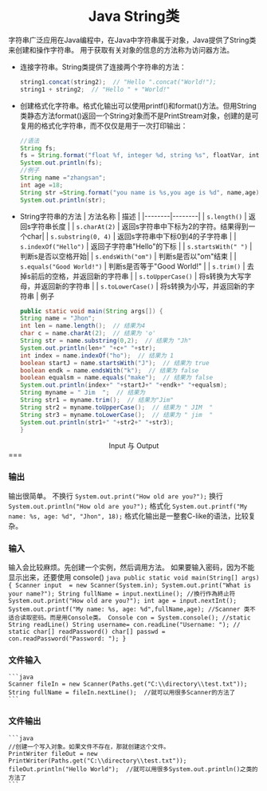 # <center>Java String类</center>
字符串广泛应用在Java编程中，在Java中字符串属于对象，Java提供了String类来创建和操作字符串。
用于获取有关对象的信息的方法称为访问器方法。

- 连接字符串。String类提供了连接两个字符串的方法：
 	```java
    string1.concat(string2);  // "Hello ".concat("World!");
	string1 + string2;  // "Hello " + "World!"
    ```
- 创建格式化字符串。格式化输出可以使用printf()和format()方法。但用String类静态方法format()返回一个String对象而不是PrintStream对象，创建的是可复用的格式化字符串，而不仅仅是用于一次打印输出：
    ```java
    //语法
    String fs;
    fs = String.format("float %f, integer %d, string %s", floatVar, intVar, stringVar);
    System.out.println(fs);
    //例子
    String name ="zhangsan";
	int age =18;
	String str =String.format("you name is %s,you age is %d", name,age);
	System.out.println(str);
    ```
- String字符串的方法
    | 方法名称 | 描述 |
    |--------|--------|
    | `s.length()` | 返回s字符串长度 |
    | `s.charAt(2)` | 返回s字符串中下标为2的字符。结果得到一个char|
    | `s.substring(0, 4)` | 返回s字符串中下标0到4的子字符串 |
    | `s.indexOf("Hello")` | 返回子字符串"Hello"的下标 |
    | `s.startsWith(" ")` | 判断s是否以空格开始|
    | `s.endsWith("om")` | 判断s是否以"om"结束 |
    | `s.equals("Good World!")` | 判断s是否等于"Good World!" |
    | `s.trim()` | 去掉s前后的空格，并返回新的字符串 |
    | `s.toUpperCase()` | 将s转换为大写字母，并返回新的字符串 |
    | `s.toLowerCase()` | 将s转换为小写，并返回新的字符串 |
    例子
    ```java
    public static void main(String args[]) {
    String name = "Jhon";
    int len = name.length();  // 结果为4
    char c = name.charAt(2);  // 结果为 'o'
    String str = name.substring(0,2);  // 结果为 "Jh"
    System.out.println(len+" "+c+" "+str); 
    int index = name.indexOf("ho");  // 结果为 1
    boolean startJ = name.startsWith("J");  // 结果为 true 
    boolean endk = name.endsWith("k");  // 结果为 false
    boolean equalsm = name.equals("make");  // 结果为 false
    System.out.println(index+" "+startJ+" "+endk+" "+equalsm);
    String myname = " Jim  ";  // 结果为
    String str1 = myname.trim();  // 结果为"Jim"
    String str2 = myname.toUpperCase();  // 结果为 " JIM  "
    String str3 = myname.toLowerCase();  // 结果为 " jim  "
    System.out.println(str1+" "+str2+" "+str3);
    }
    ```
<center>Input 与 Output</center>
===

### 输出
输出很简单。
不换行  `System.out.print("How old are you?");`
换行   `System.out.println("How old are you?");`
格式化   `System.out.printf("My name: %s, age: %d", "Jhon", 18);`
格式化输出是一整套C-like的语法，比较复杂。

### 输入
输入会比较麻烦。先创建一个实例，然后调用方法。
如果要输入密码，因为不能显示出来，还要使用 console()
    ```java
	public static void main(String[] args) {
		Scanner input  = new Scanner(System.in);
		System.out.print("What is your name?");
		String fullName = input.nextLine(); //換行作為終止符
		System.out.print("How old are you?");
		int age = input.nextInt();
		System.out.printf("My name: %s, age: %d",fullName,age);
		//Scanner 类不适合读取密码。而是用Console类。
		Console con = System.console();
		//static String readLine()
		String username= con.readLine("Username: ");
		// static char[] readPassword()
		char[] passwd = con.readPassword("Password: ");
	}
    ```
### 文件输入
	```java
    Scanner fileIn = new Scanner(Paths.get("C:\\directory\\test.txt"));
    String fullName = fileIn.nextLine();  //就可以用很多Scanner的方法了
    ```
### 文件输出
	```java
    //创建一个写入对象。如果文件不存在，那就创建这个文件。
    PrintWriter fileOut = new PrintWriter(Paths.get("C:\\directory\\test.txt"));
    fileOut.println("Hello World");  //就可以用很多System.out.println()之类的方法了
    ```










